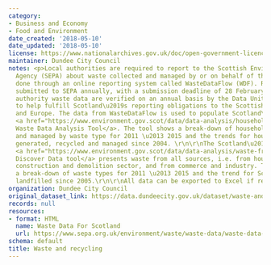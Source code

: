 ```yaml
---
category:
- Business and Economy
- Food and Environment
date_created: '2018-05-10'
date_updated: '2018-05-10'
license: https://www.nationalarchives.gov.uk/doc/open-government-licence/version/3/
maintainer: Dundee City Council
notes: <p>Local authorities are required to report to the Scottish Environmental Protection
  Agency (SEPA) about waste collected and managed by or on behalf of them. This is
  done through an online reporting system called WasteDataFlow (WDF). Reports are
  submitted to SEPA annually, with a submission deadline of 28 February.  \r\n\r\nLocal
  authority waste data are verified on an annual basis by the Data Unit and are used
  to help fulfill Scotland\u2019s reporting obligations to the Scottish Government
  and Europe. The data from WasteDataFlow is used to populate Scotland\u2019s Environment
  <a href="https://www.environment.gov.scot/data/data-analysis/household-waste/">Household
  Waste Data Analysis Tool</a>. The tool shows a break-down of household waste generated
  and managed by waste type for 2011 \u2013 2015 and the trends for household waste
  generated, recycled and managed since 2004. \r\n\r\nThe Scotland\u2019s Environment
  <a href="https://www.environment.gov.scot/data/data-analysis/waste-from-all-sources/">Waste
  Discover Data tool</a> presents waste from all sources, i.e. from households, the
  construction and demolition sector, and from commerce and industry. The tool shows
  a break-down of waste types for 2011 \u2013 2015 and the trend for Scottish waste
  landfilled since 2005.\r\n\r\nAll data can be exported to Excel if required.</p>
organization: Dundee City Council
original_dataset_link: https://data.dundeecity.gov.uk/dataset/waste-and-recycling
records: null
resources:
- format: HTML
  name: Waste Data For Scotland
  url: https://www.sepa.org.uk/environment/waste/waste-data/waste-data-reporting/waste-data-for-scotland/
schema: default
title: Waste and recycling
---
```

